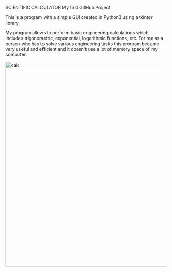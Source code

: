 SCIENTIFIC CALCULATOR
My first GitHub Project

This is a program with a simple GUI created in Python3 using a tkinter library.

My program allows to perform basic engineering calculations which includes trigonometric, exponential, logarithmic functions, etc.
For me as a person who has to solve various engineering tasks this program became very useful and efficient and it doesn't use a lot of memory space of my computer.


<img width="639" alt="calc" src="https://user-images.githubusercontent.com/61244643/100527356-d0f1ca00-319f-11eb-8c70-40565ad70a7f.png">


